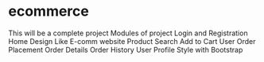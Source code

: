 # ecommerce
This will be a complete project  Modules of project Login and Registration Home Design Like E-comm website Product Search Add to Cart User Order Placement Order Details Order History User Profile Style with Bootstrap
